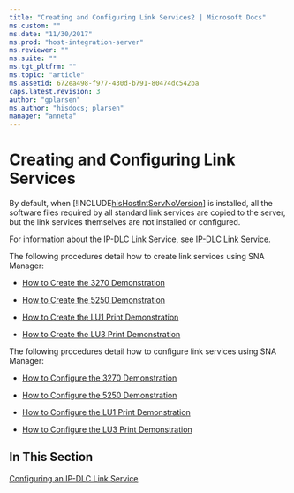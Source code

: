 ```yaml
---
title: "Creating and Configuring Link Services2 | Microsoft Docs"
ms.custom: ""
ms.date: "11/30/2017"
ms.prod: "host-integration-server"
ms.reviewer: ""
ms.suite: ""
ms.tgt_pltfrm: ""
ms.topic: "article"
ms.assetid: 672ea498-f977-430d-b791-80474dc542ba
caps.latest.revision: 3
author: "gplarsen"
ms.author: "hisdocs; plarsen"
manager: "anneta"
---
```

# Creating and Configuring Link Services
By default, when [!INCLUDE[hisHostIntServNoVersion](../includes/hishostintservnoversion-md.md)] is installed, all the software files required by all standard link services are copied to the server, but the link services themselves are not installed or configured.  
  
 For information about the IP-DLC Link Service, see [IP-DLC Link Service](./ip-dlc-link-service2.md).  
  
 The following procedures detail how to create link services using SNA Manager:  
  
-   [How to Create the 3270 Demonstration](../core/how-to-create-the-3270-demonstration1.md)  
  
-   [How to Create the 5250 Demonstration](../core/how-to-create-the-5250-demonstration2.md)  
  
-   [How to Create the LU1 Print Demonstration](../core/how-to-create-the-lu1-print-demonstration2.md)  
  
-   [How to Create the LU3 Print Demonstration](../core/how-to-create-the-lu3-print-demonstration2.md)  
  
 The following procedures detail how to configure link services using SNA Manager:  
  
-   [How to Configure the 3270 Demonstration](../core/how-to-configure-the-3270-demonstration2.md)  
  
-   [How to Configure the 5250 Demonstration](../core/how-to-configure-the-5250-demonstration1.md)  
  
-   [How to Configure the LU1 Print Demonstration](../core/how-to-configure-the-lu1-print-demonstration1.md)  
  
-   [How to Configure the LU3 Print Demonstration](../core/how-to-configure-the-lu3-print-demonstration1.md)  
  
## In This Section  
 [Configuring an IP-DLC Link Service](../core/configuring-an-ip-dlc-link-service1.md)